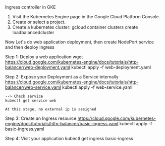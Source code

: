 Ingress controller in GKE

1. Visit the Kubernetes Engine page in the Google Cloud Platform Console.
2. Create or select a project.
3. Create a kubernetes cluster: gcloud container clusters create loadbalancedcluster

Now Let's do web application deployment, then create NodePort service and then deploy ingress

Step 1: Deploy a web application
	wget https://cloud.google.com/kubernetes-engine/docs/tutorials/http-balancer/web-deployment.yaml
	kubectl apply -f web-deployment.yaml

Step 2: Expose your Deployment as a Service internally
	https://cloud.google.com/kubernetes-engine/docs/tutorials/http-balancer/web-service.yaml
	kubectl apply -f web-service.yaml

	--> Check service
	kubectl get service web

	At this stage, no external ip is assigned

Step 3: Create an Ingress resource
	https://cloud.google.com/kubernetes-engine/docs/tutorials/http-balancer/basic-ingress.yaml
	kubectl apply -f basic-ingress.yaml

Step 4: Visit your application
	kubectl get ingress basic-ingress

